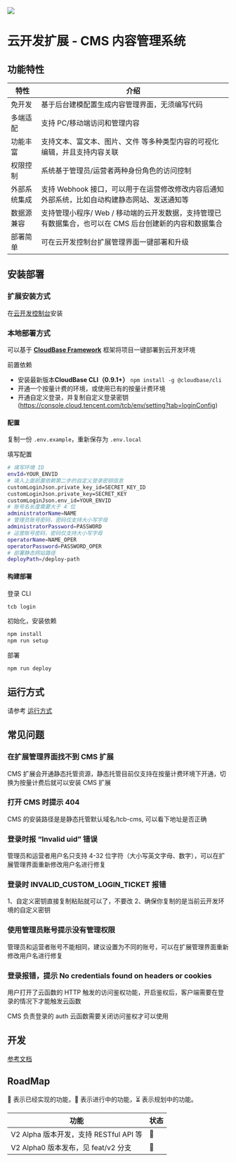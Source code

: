 ![](https://main.qcloudimg.com/raw/7d5d2ee87a7d4f1a81a803eff528545a/cms.png)

# 云开发扩展 - CMS 内容管理系统

## 功能特性

| 特性         | 介绍                                                                                                    |
| ------------ | ------------------------------------------------------------------------------------------------------- |
| 免开发       | 基于后台建模配置生成内容管理界面，无须编写代码                                                          |
| 多端适配     | 支持 PC/移动端访问和管理内容                                                                            |
| 功能丰富     | 支持文本、富文本、图片、文件 等多种类型内容的可视化编辑，并且支持内容关联                               |
| 权限控制     | 系统基于管理员/运营者两种身份角色的访问控制                                                             |
| 外部系统集成 | 支持 Webhook 接口，可以用于在运营修改修改内容后通知外部系统，比如自动构建静态网站、发送通知等           |
| 数据源兼容   | 支持管理小程序/ Web / 移动端的云开发数据，支持管理已有数据集合，也可以在 CMS 后台创建新的内容和数据集合 |
| 部署简单     | 可在云开发控制台扩展管理界面一键部署和升级                                                              |

## 安装部署

### 扩展安装方式

在[云开发控制台](https://console.cloud.tencent.com/tcb/cms)安装

### 本地部署方式

可以基于 **[CloudBase Framework](https://github.com/TencentCloudBase/cloudbase-framework)** 框架将项目一键部署到云开发环境

前置依赖

- 安装最新版本**CloudBase CLI（0.9.1+）** `npm install -g @cloudbase/cli`
- 开通一个按量计费的环境，或使用已有的按量计费环境
- 开通自定义登录，并复制自定义登录密钥 (https://console.cloud.tencent.com/tcb/env/setting?tab=loginConfig)

#### 配置

复制一份 `.env.example`，重新保存为 `.env.local`

填写配置

```bash
# 填写环境 ID
envId=YOUR_ENVID
# 填入上面前置依赖第二步的自定义登录密钥信息
customLoginJson.private_key_id=SECRET_KEY_ID
customLoginJson.private_key=SECRET_KEY
customLoginJson.env_id=YOUR_ENVID
# 账号名长度需要大于 4 位
administratorName=NAME
# 管理员账号密码，密码仅支持大小写字母
administratorPassword=PASSWORD
# 运营账号密码，密码仅支持大小写字母
operatorName=NAME_OPER
operatorPassword=PASSWORD_OPER
# 部署静态网站路径
deployPath=/deploy-path

```

#### 构建部署

登录 CLI

```bash
tcb login
```

初始化，安装依赖

```bash
npm install
npm run setup
```

部署

```bash
npm run deploy
```

## 运行方式

请参考 [运行方式](./INTRO.md)

## 常见问题

### 在扩展管理界面找不到 CMS 扩展

CMS 扩展会开通静态托管资源，静态托管目前仅支持在按量计费环境下开通，切换为按量计费后就可以安装 CMS 扩展

### 打开 CMS 时提示 404

CMS 的安装路径是是静态托管默认域名/tcb-cms, 可以看下地址是否正确

### 登录时报 “Invalid uid” 错误

管理员和运营者用户名只支持 4-32 位字符（大小写英文字母、数字），可以在扩展管理界面重新修改用户名进行修复

### 登录时 INVALID_CUSTOM_LOGIN_TICKET 报错

1、自定义密钥直接复制粘贴就可以了，不要改
2、确保你复制的是当前云开发环境的自定义密钥

### 使用管理员账号提示没有管理权限

管理员和运营者账号不能相同，建议设置为不同的账号，可以在扩展管理界面重新修改用户名进行修复

### 登录报错，提示 No credentials found on headers or cookies

用户打开了云函数的 HTTP 触发的访问鉴权功能，开启鉴权后，客户端需要在登录的情况下才能触发云函数

CMS 负责登录的 auth 云函数需要关闭访问鉴权才可以使用

## 开发

[参考文档](./docs/dev.md)

## RoadMap 

🚀 表示已经实现的功能，👷 表示进行中的功能，⏳ 表示规划中的功能。

| 功能                                     | 状态 |
| --------------------------------------- | ---- |
| V2 Alpha 版本开发，支持 RESTful API 等    | 👷   |
| V2 Alpha0 版本发布，见 feat/v2 分支       | 🚀   |
